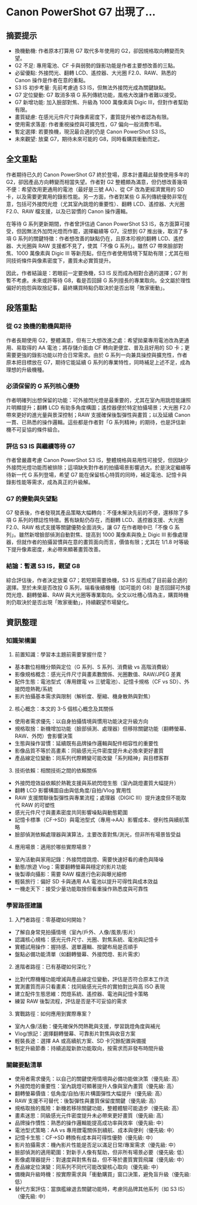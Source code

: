 # Canon PowerShot G7 出現了...

## 摘要提示
- 換機動機: 作者原本打算用 G7 取代多年使用的 G2，卻因規格取向轉變而失望。
- G2 不足: 專用電池、CF 卡與弱勢的錄影功能是作者主要想改善的三點。
- 必留優點: 外接閃光、翻轉 LCD、遙控器、大光圈 F2.0、RAW、熟悉的 Canon 操作是作者在意的重點。
- S3 IS 初步考量: 先前考慮過 S3 IS，但無法外接閃光成為關鍵缺點。
- G7 定位變動: G7 取消多項 G 系列傳統功能，風格大改讓作者難以接受。
- G7 新增功能: 加入臉部對焦、升級為 1000 萬像素與 Digic III，但對作者幫助有限。
- 畫質疑慮: 在感光元件尺寸與像素密度下，畫質提升被作者認為有限。
- 使用需求落差: 作者重視操控與可擴充性，G7 偏向一般消費市場。
- 暫定選擇: 若要換機，現況最合適的仍是 Canon PowerShot S3 IS。
- 未來觀望: 放棄 G7，期待未來可能的 G8，同時看購買衝動而定。

## 全文重點
作者期待已久的 Canon PowerShot G7 終於登場，原本計畫藉此替換使用多年的 G2，卻因產品方向轉變而相當失望。作者對 G2 整體頗為滿意，但仍想改善幾項不便：希望改用更通用的電池（最好是三號 AA）、從 CF 改為更經濟實用的 SD 卡，以及需要更實用的錄影性能。另一方面，作者對某些 G 系列傳統優勢非常在意，包括可外接閃光燈（尤其室內跳燈的重要性）、翻轉 LCD、遙控器、大光圈 F2.0、RAW 檔支援，以及已習慣的 Canon 操作邏輯。

在等待 G 系列更新期間，作者曾評估過 Canon PowerShot S3 IS，各方面算可接受，但因無法外加閃光燈而作罷，選擇繼續等 G7。沒想到 G7 推出後，取消了多項 G 系列的關鍵特徵：作者想改善的缺點仍在，且原本珍視的翻轉 LCD、遙控器、大光圈與 RAW 支援都不見了，使其「不像 G 系列」。雖然 G7 帶來臉部對焦、1000 萬像素與 Digic III 等新亮點，但在作者使用情境下幫助有限；尤其在相同技術條件與像素密度下，畫質未必實質提升。

因此，作者結論是：若眼前一定要換機，S3 IS 反而成為相對合適的選擇；G7 則暫不考慮。未來或許等待 G8，看是否回歸 G 系列擅長的專業取向。全文屬於理性偏好的抱怨與取捨記事，最終購買時點仍取決於是否出現「敗家衝動」。

## 段落重點
### 從 G2 換機的動機與期待
作者長期使用 G2，整體滿意，但有三大想改進之處：希望拋棄專用電池改為更通用、易取得的 AA 電池；將存儲介面由 CF 轉向更便宜、普及且好用的 SD 卡；更需要更強的錄影功能以符合日常需求。由於 G 系列一向兼具操控與擴充性，作者原本把目標放在 G7，期待它能延續 G 系列的專業特性，同時補足上述不足，成為理想的升級機種。

### 必須保留的 G 系列核心優勢
作者明確列出想保留的功能：可外接閃光燈是最重要的，尤其在室內用跳燈能讓照片明顯提升；翻轉 LCD 有助多角度構圖；遙控器便於特定拍攝場景；大光圈 F2.0 帶來更好的進光量與景深控制；RAW 支援確保後製彈性與畫質；以及延續 Canon 一貫、已熟悉的操作邏輯。這些都是作者對「G 系列精神」的期待，也是評估新機不可妥協的條件組合。

### 評估 S3 IS 與繼續等待 G7
作者曾嚴肅考慮 Canon PowerShot S3 IS，整體規格與易用性可接受，但因缺少外接閃光燈功能而被排除；這項缺失對作者的拍攝場景影響過大。於是決定繼續等待新一代 G 系列登場，希望 G7 能在保留核心特質的同時，補足電池、記憶卡與錄影性能等需求，成為真正的升級解。

### G7 的變動與失望點
G7 發表後，作者發現其產品策略大幅轉向：不僅未解決先前的不便，還移除了多項 G 系列的標誌性特徵。舊有缺點仍存在，而翻轉 LCD、遙控器支援、大光圈 F2.0、RAW 格式支援等關鍵優勢全面消失，讓 G7 在作者眼中已「不像 G 系列」。雖然新增臉部偵測自動對焦、提高到 1000 萬像素與換上 Digic III 影像處理器，但就作者的拍攝習慣與在意的畫質面向而言，價值有限；尤其在 1/1.8 吋等級下提升像素密度，未必帶來顯著畫質改善。

### 結論：暫選 S3 IS，觀望 G8
綜合評估後，作者決定放棄 G7；若短期需要換機，S3 IS 反而成了目前最合適的選擇。至於未來是否改投 G 系列，端看後續機種（如可能的 G8）是否回歸可外接閃光燈、翻轉螢幕、RAW 與大光圈等專業取向。全文以吐槽心情為主，購買時機則仍取決於是否出現「敗家衝動」，持續觀望市場變化。

## 資訊整理

### 知識架構圖
1. 前置知識：學習本主題前需要掌握什麼？
- 基本數位相機分類與定位（G 系列、S 系列、消費級 vs 高階消費級）
- 影像規格概念：感光元件尺寸與畫素數關係、光圈數值、RAW/JPEG 差異
- 配件生態：電池型式（專用鋰電 vs 三號電池）、記憶卡規格（CF vs SD）、外接閃燈熱靴/系統
- 影片拍攝基本需求與限制（解析度、壓縮、機身散熱與對焦）

2. 核心概念：本文的 3-5 個核心概念及其關係
- 使用者需求優先：以自身拍攝情境與慣用功能決定升級方向
- 規格取捨：新機增加功能（臉部偵測、處理器）但移除關鍵功能（翻轉螢幕、RAW、外閃）會影響決策
- 生態與操作習慣：延續既有品牌操作邏輯與配件相容性的重要性
- 影像品質不等於高畫素：同級感光元件密度提升未必換來更好畫質
- 產品線定位變動：同系列代際轉變可能改變「系列精神」與目標客群

3. 技術依賴：相關技術之間的依賴關係
- 外接閃燈效益依賴於熱靴支援與系統閃燈生態（室內跳燈畫質大幅提升）
- 翻轉 LCD 影響構圖自由與低角度/自拍/Vlog 實用性
- RAW 支援關聯後製彈性與專業流程；處理器（DIGIC III）提升速度但不能取代 RAW 的可塑性
- 感光元件尺寸與畫素密度共同影響噪點與動態範圍
- 記憶卡標準（CF→SD）與電池型式（專用→AA）影響成本、便利性與續航策略
- 臉部偵測依賴處理器與演算法，主要改善對焦/測光，但非所有場景皆受益

4. 應用場景：適用於哪些實際場景？
- 室內活動與家用記錄：外接閃燈跳燈、需要快速好看的膚色與降噪
- 動態/旅遊 Vlog：需要翻轉螢幕與穩定的影片功能
- 後製導向攝影：需要 RAW 檔進行色彩與曝光細修
- 輕裝旅行：偏好 SD 卡與通用 AA 電池以提升可得性與成本效益
- 一機走天下：接受少量功能取捨但看重操作熟悉度與可靠性

### 學習路徑建議
1. 入門者路徑：零基礎如何開始？
- 了解自身常見拍攝情境（室內/戶外、人像/風景/影片）
- 認識核心規格：感光元件尺寸、光圈、對焦系統、電池與記憶卡
- 實體試用操作：握持感、選單邏輯、按鍵布局是否順手
- 盤點必備功能清單（如翻轉螢幕、外接閃燈、影片需求）

2. 進階者路徑：已有基礎如何深化？
- 比對代際機種功能增減與產品線定位變動，評估是否符合原本工作流
- 實測畫質而非只看畫素：找同級感光元件的實拍對比與高 ISO 表現
- 建立配件生態思維：閃燈系統、遙控器、電池與記憶卡策略
- 練習 RAW 後製流程，評估是否是不可妥協的需求

3. 實戰路徑：如何應用到實際專案？
- 室內人像/活動：優先確保外閃熱靴與支援，學習跳燈角度與補光
- Vlog/旅記：選擇翻轉螢幕、可靠影片對焦與收音方案
- 輕裝長途：選擇 AA 或高續航方案、SD 卡冗餘配置與備援
- 制定升級節奏：持續追蹤新款功能取向，按需求而非發布時間升級

### 關鍵要點清單
- 使用者需求優先：以自己的關鍵使用情境與必備功能做決策（優先級: 高）
- 外接閃燈的重要性：室內跳燈可顯著提升人像與室內畫質（優先級: 高）
- 翻轉螢幕價值：低角度/自拍/影片構圖彈性大幅提升（優先級: 高）
- RAW 支援不可替代：後製彈性與畫質保留度關鍵（優先級: 高）
- 規格取捨的風險：新機若移除關鍵功能，整體體驗可能退步（優先級: 高）
- 畫素迷思：同級感光元件密度提升未必帶來更好畫質（優先級: 高）
- 品牌操作慣性：熟悉的操作邏輯能提高成功率與效率（優先級: 中）
- 電池型式策略：AA vs 專用鋰電關係到續航、成本與便利（優先級: 中）
- 記憶卡生態：CF→SD 轉換有成本與可得性優勢（優先級: 中）
- 影片拍攝需求：機內影片性能是否足以滿足日常/專案需求（優先級: 中）
- 臉部偵測的適用範圍：對新手人像有幫助，但非所有場景必要（優先級: 低）
- 影像處理器提升：對速度與對焦有益，但不等於畫質實質飛躍（優先級: 中）
- 產品線定位演變：同系列不同代可能改變核心取向（優先級: 中）
- 備機與升級時機：按實際需求與「衝動購買」窗口決策，避免盲升級（優先級: 低）
- 替代方案評估：當旗艦線退去關鍵功能時，考慮同品牌其他系列（如 S3 IS）（優先級: 中）